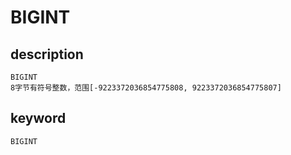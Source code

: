 # BIGINT
## description
    BIGINT
    8字节有符号整数，范围[-9223372036854775808, 9223372036854775807]

## keyword

    BIGINT
